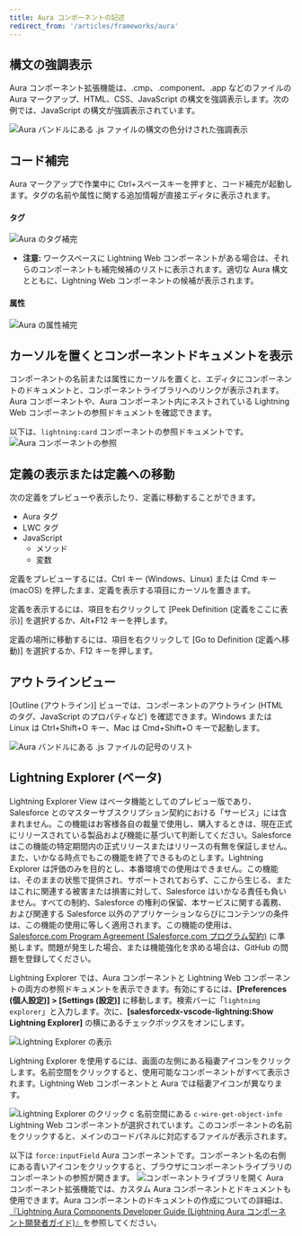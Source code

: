 ```yaml
---
title: Aura コンポーネントの記述
redirect_from: '/articles/frameworks/aura'
---
```


## 構文の強調表示

Aura コンポーネント拡張機能は、.cmp、.component、.app などのファイルの Aura マークアップ、HTML、CSS、JavaScript の構文を強調表示します。次の例では、JavaScript の構文が強調表示されています。

![Aura バンドルにある .js ファイルの構文の色分けされた強調表示](../../images/V2_lightning_syntax.png)

## コード補完

Aura マークアップで作業中に Ctrl+スペースキーを押すと、コード補完が起動します。タグの名前や属性に関する追加情報が直接エディタに表示されます。

#### タグ

![Aura のタグ補完](../../images/V2_aura_tag_completion.png)

- **注意:** ワークスペースに Lightning Web コンポーネントがある場合は、それらのコンポーネントも補完候補のリストに表示されます。適切な Aura 構文とともに、Lightning Web コンポーネントの候補が表示されます。

#### 属性

![Aura の属性補完](../../images/V2_aura_attribute_completion.png)

## カーソルを置くとコンポーネントドキュメントを表示

コンポーネントの名前または属性にカーソルを置くと、エディタにコンポーネントのドキュメントと、コンポーネントライブラリへのリンクが表示されます。Aura コンポーネントや、Aura コンポーネント内にネストされている Lightning Web コンポーネントの参照ドキュメントを確認できます。

以下は、`lightning:card` コンポーネントの参照ドキュメントです。
![Aura コンポーネントの参照](../../images/V2_comp_reference_aura.png)

## 定義の表示または定義への移動

次の定義をプレビューや表示したり、定義に移動することができます。

- Aura タグ
- LWC タグ
- JavaScript
  - メソッド
  - 変数

定義をプレビューするには、Ctrl キー \(Windows、Linux\) または Cmd キー \(macOS\) を押したまま、定義を表示する項目にカーソルを置きます。

定義を表示するには、項目を右クリックして [Peek Definition \(定義をここに表示\)] を選択するか、Alt+F12 キーを押します。

定義の場所に移動するには、項目を右クリックして [Go to Definition \(定義へ移動\)] を選択するか、F12 キーを押します。

## アウトラインビュー

[Outline \(アウトライン\)] ビューでは、コンポーネントのアウトライン \(HTML のタグ、JavaScript のプロパティなど\) を確認できます。Windows または Linux は Ctrl+Shift+O キー、Mac は Cmd+Shift+O キーで起動します。

![Aura バンドルにある .js ファイルの記号のリスト](../../images/V2_outline_view.png)

## Lightning Explorer \(ベータ\)

Lightning Explorer View はベータ機能としてのプレビュー版であり、Salesforce とのマスターサブスクリプション契約における「サービス」には含まれません。この機能はお客様各自の裁量で使用し、購入するときは、現在正式にリリースされている製品および機能に基づいて判断してください。Salesforce はこの機能の特定期間内の正式リリースまたはリリースの有無を保証しません。また、いかなる時点でもこの機能を終了できるものとします。Lightning Explorer は評価のみを目的とし、本番環境での使用はできません。この機能は、そのままの状態で提供され、サポートされておらず、ここから生じる、またはこれに関連する被害または損害に対して、Salesforce はいかなる責任も負いません。すべての制約、Salesforce の権利の保留、本サービスに関する義務、および関連する Salesforce 以外のアプリケーションならびにコンテンツの条件は、この機能の使用に等しく適用されます。この機能の使用は、[Salesforce.com Program Agreement \(Salesforce.com プログラム契約\)](https://trailblazer.me/resource/documents/documents/pdf/TermsOfUse_en_US.pdf) に準拠します。問題が発生した場合、または機能強化を求める場合は、GitHub の問題を登録してください。

Lightning Explorer では、Aura コンポーネントと Lightning Web コンポーネントの両方の参照ドキュメントを表示できます。有効にするには、**[Preferences \(個人設定\)] > [Settings \(設定\)]** に移動します。検索バーに「`lightning explorer`」と入力します。次に、**[salesforcedx-vscode-lightning:Show Lightning Explorer]** の横にあるチェックボックスをオンにします。

![Lightning Explorer の表示](../../images/V2_show_lightning_explorer.png)

Lightning Explorer を使用するには、画面の左側にある稲妻アイコンをクリックします。名前空間をクリックすると、使用可能なコンポーネントがすべて表示されます。Lightning Web コンポーネントと Aura では稲妻アイコンが異なります。

![Lightning Explorer のクリック](../../images/V2_click_lightning_icon.png)
c 名前空間にある `c-wire-get-object-info` Lightning Web コンポーネントが選択されています。このコンポーネントの名前をクリックすると、メインのコードパネルに対応するファイルが表示されます。

以下は `force:inputField` Aura コンポーネントです。コンポーネント名の右側にある青いアイコンをクリックすると、ブラウザにコンポーネントライブラリのコンポーネントの参照が開きます。
![コンポーネントライブラリを開く](../../images/V2_input_field_comp_lib.png)
Aura コンポーネント拡張機能では、カスタム Aura コンポーネントとドキュメントも使用できます。Aura コンポーネントのドキュメントの作成についての詳細は、[『Lightning Aura Components Developer Guide \(Lightning Aura コンポーネント開発者ガイド\)』](https://developer.salesforce.com/docs/atlas.en-us.lightning.meta/lightning/components_documentation.htm)を参照してください。
